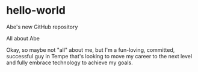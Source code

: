 # hello-world
Abe's new GitHub repository

All about Abe

Okay, so maybe not "all" about me, but I'm a fun-loving, committed, successful guy in Tempe that's looking to move my career to the next level and fully embrace technology to achieve my goals.
